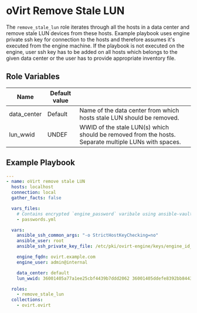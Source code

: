 oVirt Remove Stale LUN
=========

The `remove_stale_lun` role iterates through all the hosts in a data center and remove stale LUN devices from these hosts.
Example playbook uses engine private ssh key for connection to the hosts and therefore assumes it's executed from the engine machine.
If the playbook is not executed on the engine, user ssh key has to be added on all hosts which belongs to the given data center or the user has to provide appropriate inventory file.

Role Variables
--------------

| Name                    | Default value         |                                                     |
|-------------------------|-----------------------|-----------------------------------------------------|
| data_center             | Default               | Name of the data center from which hosts stale LUN should be removed. |
| lun_wwid                | UNDEF                 | WWID of the stale LUN(s) which should be removed from the hosts. Separate multiple LUNs with spaces. |


Example Playbook
----------------

```yaml
---
- name: oVirt remove stale LUN
  hosts: localhost
  connection: local
  gather_facts: false

  vars_files:
    # Contains encrypted `engine_password` varibale using ansible-vault
    - passwords.yml

  vars:
    ansible_ssh_common_args: "-o StrictHostKeyChecking=no"
    ansible_user: root
    ansible_ssh_private_key_file: /etc/pki/ovirt-engine/keys/engine_id_rsa

    engine_fqdn: ovirt.example.com
    engine_user: admin@internal

    data_center: default
    lun_wwid: 36001405a77a1ee25cbf4439b7ddd2062 36001405ddefe8392bb8443e89bde4b40

  roles:
    - remove_stale_lun
  collections:
    - ovirt.ovirt
```
